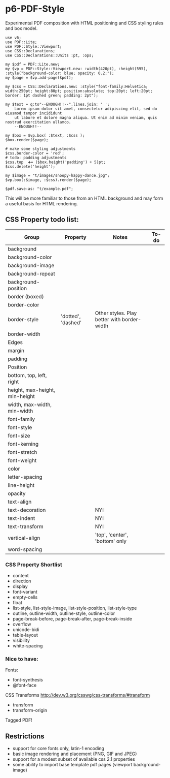 p6-PDF-Style
============
Experimental PDF composition with HTML positioning and CSS styling rules and box model.

```
use v6;
use PDF::Lite;
use PDF::Style::Viewport;
use CSS::Declarations;
use CSS::Declarations::Units :pt, :ops;

my $pdf = PDF::Lite.new;
my $vp = PDF::Style::Viewport.new: :width(420pt), :height(595), :style("background-color: blue; opacity: 0.2;");
my $page = $vp.add-page($pdf);

my $css = CSS::Declarations.new: :style("font-family:Helvetica; width:250pt; height:80pt; position:absolute; top:20pt; left:20pt; border: 1pt dashed green; padding: 2pt");

my $text = q:to"--ENOUGH!!--".lines.join: ' ';
    Lorem ipsum dolor sit amet, consectetur adipiscing elit, sed do eiusmod tempor incididunt
    ut labore et dolore magna aliqua. Ut enim ad minim veniam, quis nostrud exercitation ullamco.
    --ENOUGH!!--

my $box = $vp.box( :$text, :$css );
$box.render($page);

# make some styling adjustments
$css.border-color = 'red';
# todo: padding adjustments
$css.top  ➕= ($box.height('padding') + 5)pt;
$css.delete('height');

my $image = "t/images/snoopy-happy-dance.jpg";
$vp.box(:$image, :$css).render($page);

$pdf.save-as: "t/example.pdf";
```

This will be more familiar to those from an HTML background and may form a useful basis for HTML rendering.

## CSS Property todo list:
Group|Property|Notes|To-do
---|---|---|---
background||
  |background-color||
  |background-image||
  |background-repeat||
  |background-position||
border (boxed)|
  |border-color||
  |border-style|'dotted', 'dashed'|Other styles. Play better with border-width
  |border-width
Edges|
  |margin
  |padding
Position|
  |bottom, top, left, right
  |height, max-height, min-height
  |width, max-width, min-width
  |font-family
  |font-style
  |font-size
  |font-kerning
  |font-stretch
  |font-weight||
  |color||
  |letter-spacing||
  |line-height||
  |opacity||
  |text-align||
  |text-decoration||NYI
  |text-indent||NYI
  |text-transform||NYI
  |vertical-align||'top', 'center', 'bottom' only
  |word-spacing||
  
### CSS Property Shortlist
- content
- direction
- display
- font-variant
- empty-cells
- float
- list-style, list-style-image, list-style-position, list-style-type
- outline, outline-width, outline-style, outline-color
- page-break-before, page-break-after, page-break-inside
- overflow
- unicode-bidi
- table-layout
- visibility
- white-spacing

### Nice to have:
Fonts:
- font-synthesis
- @font-face

CSS Transforms http://dev.w3.org/csswg/css-transforms/#transform
- transform
- transform-origin

Tagged PDF!

## Restrictions

- support for core fonts only, latin-1 encoding
- basic image rendering and placement (PNG, GIF and JPEG)
- support for a modest subset of available css 2.1 properties
- some ability to import base template pdf pages (viewport background-image)

